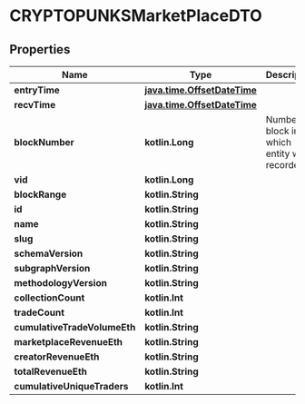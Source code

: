 
# CRYPTOPUNKSMarketPlaceDTO

## Properties
Name | Type | Description | Notes
------------ | ------------- | ------------- | -------------
**entryTime** | [**java.time.OffsetDateTime**](java.time.OffsetDateTime.md) |  |  [optional]
**recvTime** | [**java.time.OffsetDateTime**](java.time.OffsetDateTime.md) |  |  [optional]
**blockNumber** | **kotlin.Long** | Number of block in which entity was recorded. |  [optional]
**vid** | **kotlin.Long** |  |  [optional]
**blockRange** | **kotlin.String** |  |  [optional]
**id** | **kotlin.String** |  |  [optional]
**name** | **kotlin.String** |  |  [optional]
**slug** | **kotlin.String** |  |  [optional]
**schemaVersion** | **kotlin.String** |  |  [optional]
**subgraphVersion** | **kotlin.String** |  |  [optional]
**methodologyVersion** | **kotlin.String** |  |  [optional]
**collectionCount** | **kotlin.Int** |  |  [optional]
**tradeCount** | **kotlin.Int** |  |  [optional]
**cumulativeTradeVolumeEth** | **kotlin.String** |  |  [optional]
**marketplaceRevenueEth** | **kotlin.String** |  |  [optional]
**creatorRevenueEth** | **kotlin.String** |  |  [optional]
**totalRevenueEth** | **kotlin.String** |  |  [optional]
**cumulativeUniqueTraders** | **kotlin.Int** |  |  [optional]



